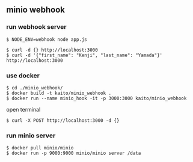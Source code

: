 ## minio webhook

### run webhook server
```
$ NODE_ENV=webhook node app.js 
```

```
$ curl -d {} http://localhost:3000
$ curl -d '{"first_name": "Kenji", "last_name": "Yamada"}' http://localhost:3000
```

### use docker

```
$ cd ./minio_webhook/
$ docker build -t kaito/minio_webhook .
$ docker run --name minio_hook -it -p 3000:3000 kaito/minio_webhook
```

open terminal

```
$ curl -X POST http://localhost:3000 -d {}
```

### run minio server

```
$ docker pull minio/minio
$ docker run -p 9000:9000 minio/minio server /data
```
